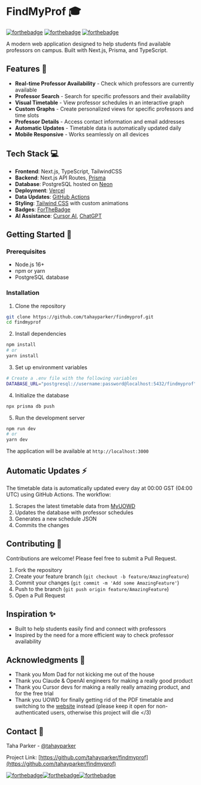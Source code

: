 # FindMyProf 🎓

[![forthebadge](https://forthebadge.com/images/badges/built-with-love.svg)](https://forthebadge.com) [![forthebadge](https://forthebadge.com/images/badges/built-with-resentment.svg)](https://forthebadge.com) [![forthebadge](https://forthebadge.com/images/badges/for-you.svg)](https://forthebadge.com)

A modern web application designed to help students find available professors on campus. Built with Next.js, Prisma, and TypeScript.

## Features 🚀

- **Real-time Professor Availability** - Check which professors are currently available
- **Professor Search** - Search for specific professors and their availability
- **Visual Timetable** - View professor schedules in an interactive graph
- **Custom Graphs** - Create personalized views for specific professors and time slots
- **Professor Details** - Access contact information and email addresses
- **Automatic Updates** - Timetable data is automatically updated daily
- **Mobile Responsive** - Works seamlessly on all devices

## Tech Stack 💻

- **Frontend**: Next.js, TypeScript, TailwindCSS
- **Backend**: Next.js API Routes, [Prisma](https://www.prisma.io/orm)
- **Database**: PostgreSQL hosted on [Neon](https://neon.tech)
- **Deployment**: [Vercel](https://vercel.com)
- **Data Updates**: [GitHub Actions](https://github.com/actions)
- **Styling**: [Tailwind CSS](https://tailwindcss.com/) with custom animations
- **Badges**: [ForTheBadge](https://forthebadge.com)
- **AI Assistance**: [Cursor AI](https://www.cursor.com/), [ChatGPT](https://chatgpt.com)

## Getting Started 🏁

### Prerequisites

- Node.js 16+ 
- npm or yarn
- PostgreSQL database

### Installation

1. Clone the repository
```bash
git clone https://github.com/tahayparker/findmyprof.git
cd findmyprof
```

2. Install dependencies
```bash
npm install
# or
yarn install
```

3. Set up environment variables
```bash
# Create a .env file with the following variables
DATABASE_URL="postgresql://username:password@localhost:5432/findmyprof"
```

4. Initialize the database
```bash
npx prisma db push
```

5. Run the development server
```bash
npm run dev
# or
yarn dev
```

The application will be available at `http://localhost:3000`

## Automatic Updates ⚡

The timetable data is automatically updated every day at 00:00 GST (04:00 UTC) using GitHub Actions. The workflow:
1. Scrapes the latest timetable data from [MyUOWD](https://my.uowdubai.ac.ae/timetable/viewer)
2. Updates the database with professor schedules
3. Generates a new schedule JSON
4. Commits the changes

## Contributing 🤝

Contributions are welcome! Please feel free to submit a Pull Request.

1. Fork the repository
2. Create your feature branch (`git checkout -b feature/AmazingFeature`)
3. Commit your changes (`git commit -m 'Add some AmazingFeature'`)
4. Push to the branch (`git push origin feature/AmazingFeature`)
5. Open a Pull Request

## Inspiration ✨

- Built to help students easily find and connect with professors
- Inspired by the need for a more efficient way to check professor availability

## Acknowledgments 🙏
- Thank you Mom Dad for not kicking me out of the house
- Thank you Claude & OpenAI engineers for making a really good product
- Thank you Cursor devs for making a really really amazing product, and for the free trial
- Thank you UOWD for finally getting rid of the PDF timetable and switching to the [website](https://my.uowdubai.ac.ae/timetable/viewer) instead (please keep it open for non-authenticated users, otherwise this project will die </3)

## Contact 📧

Taha Parker - [@tahayparker](https://github.com/tahayparker)

Project Link: [https://github.com/tahayparker/findmyprof](https://github.com/tahayparker/findmyprof)


[![forthebadge](https://forthebadge.com/images/badges/open-source.svg)](https://forthebadge.com)[![forthebadge](https://forthebadge.com/images/badges/powered-by-black-magic.svg)](https://forthebadge.com)[![forthebadge](https://forthebadge.com/images/badges/it-works-dont-ask-me-how.svg)](https://forthebadge.com)
